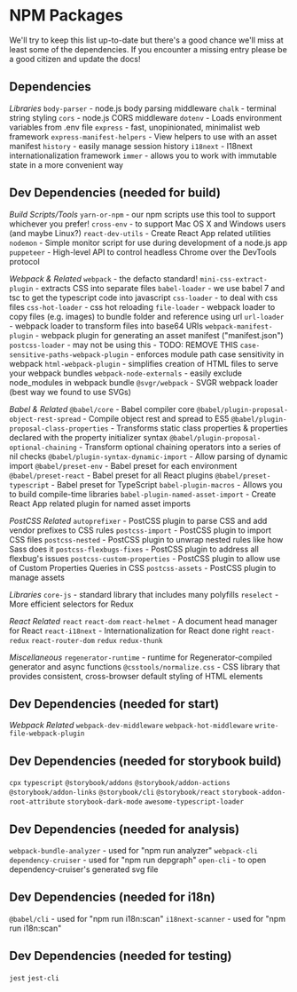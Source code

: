 NPM Packages
============

We'll try to keep this list up-to-date but there's a good chance we'll miss at least some of the dependencies.
If you encounter a missing entry please be a good citizen and update the docs!

Dependencies
------------

*Libraries*
`body-parser` - node.js body parsing middleware
`chalk` - terminal string styling
`cors` - node.js CORS middleware
`dotenv` - Loads environment variables from .env file
`express` - fast, unopinionated, minimalist web framework
`express-manifest-helpers` - View helpers to use with an asset manifest
`history` - easily manage session history
`i18next` - I18next internationalization framework
`immer` - allows you to work with immutable state in a more convenient way


Dev Dependencies (needed for build)
-----------------------------------

*Build Scripts/Tools*
`yarn-or-npm` - our npm scripts use this tool to support whichever you prefer!
`cross-env` - to support Mac OS X and Windows users (and maybe Linux?)
`react-dev-utils` - Create React App related utilities
`nodemon` - Simple monitor script for use during development of a node.js app
`puppeteer` - High-level API to control headless Chrome over the DevTools protocol

*Webpack & Related*
`webpack` - the defacto standard!
`mini-css-extract-plugin` - extracts CSS into separate files
`babel-loader` - we use babel 7 and tsc to get the typescript code into javascript
`css-loader` - to deal with css files
`css-hot-loader` - css hot reloading
`file-loader` - webpack loader to copy files (e.g. images) to bundle folder and reference using url
`url-loader` - webpack loader to transform files into base64 URIs
`webpack-manifest-plugin` - webpack plugin for generating an asset manifest ("manifest.json")
`postcss-loader` - may not be using this - TODO: REMOVE THIS
`case-sensitive-paths-webpack-plugin` - enforces module path case sensitivity in webpack
`html-webpack-plugin` - simplifies creation of HTML files to serve your webpack bundles
`webpack-node-externals` - easily exclude node_modules in webpack bundle
`@svgr/webpack` - SVGR webpack loader (best way we found to use SVGs)

*Babel & Related*
`@babel/core` - Babel compiler core
`@babel/plugin-proposal-object-rest-spread` - Compile object rest and spread to ES5
`@babel/plugin-proposal-class-properties` - Transforms static class properties & properties declared with the property initializer syntax
`@babel/plugin-proposal-optional-chaining` - Transform optional chaining operators into a series of nil checks
`@babel/plugin-syntax-dynamic-import` - Allow parsing of dynamic import
`@babel/preset-env` - Babel preset for each environment
`@babel/preset-react` - Babel preset for all React plugins
`@babel/preset-typescript` - Babel preset for TypeScript
`babel-plugin-macros` - Allows you to build compile-time libraries
`babel-plugin-named-asset-import` - Create React App related plugin for named asset imports

*PostCSS Related*
`autoprefixer` - PostCSS plugin to parse CSS and add vendor prefixes to CSS rules
`postcss-import` - PostCSS plugin to import CSS files
`postcss-nested` - PostCSS plugin to unwrap nested rules like how Sass does it
`postcss-flexbugs-fixes` - PostCSS plugin to address all flexbug's issues
`postcss-custom-properties` - PostCSS plugin to allow use of Custom Properties Queries in CSS
`postcss-assets` - PostCSS plugin to manage assets

*Libraries*
`core-js` - standard library that includes many polyfills
`reselect` - More efficient selectors for Redux

*React Related*
`react`
`react-dom`
`react-helmet` - A document head manager for React
`react-i18next` - Internationalization for React done right
`react-redux`
`react-router-dom`
`redux`
`redux-thunk`

*Miscellaneous*
`regenerator-runtime` - runtime for Regenerator-compiled generator and async functions
`@csstools/normalize.css` - CSS library that provides consistent, cross-browser default styling of HTML elements


Dev Dependencies (needed for start)
-----------------------------------

*Webpack Related*
`webpack-dev-middleware`
`webpack-hot-middleware`
`write-file-webpack-plugin`


Dev Dependencies (needed for storybook build)
---------------------------------------------

`cpx`
`typescript`
`@storybook/addons`
`@storybook/addon-actions`
`@storybook/addon-links`
`@storybook/cli`
`@storybook/react`
`storybook-addon-root-attribute`
`storybook-dark-mode`
`awesome-typescript-loader`

Dev Dependencies (needed for analysis)
--------------------------------------

`webpack-bundle-analyzer` - used for "npm run analyzer"
`webpack-cli`
`dependency-cruiser` - used for "npm run depgraph"
`open-cli` - to open dependency-cruiser's generated svg file

Dev Dependencies (needed for i18n)
----------------------------------

`@babel/cli` - used for "npm run i18n:scan"
`i18next-scanner` - used for "npm run i18n:scan"

Dev Dependencies (needed for testing)
-------------------------------------

`jest`
`jest-cli`
